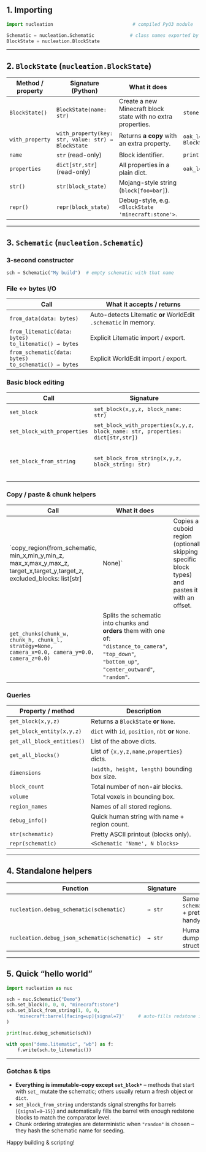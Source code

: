 ## 1. Importing

```python
import nucleation                             # compiled PyO3 module

Schematic = nucleation.Schematic             # class names exported by #[pyclass(name = …)]
BlockState = nucleation.BlockState
```

---

## 2. `BlockState`   (`nucleation.BlockState`)

| Method / property | Signature (Python)                                 | What it does                                                 | Mini-example                                                      |
| ----------------- | -------------------------------------------------- | ------------------------------------------------------------ | ----------------------------------------------------------------- |
| `BlockState()`    | `BlockState(name: str)`                            | Create a new Minecraft block state with no extra properties. | `stone = BlockState("minecraft:stone")`                           |
| `with_property`   | `with_property(key: str, value: str) → BlockState` | Returns **a copy** with an extra property.                   | `oak_log = BlockState("minecraft:log").with_property("axis","y")` |
| `name`            | `str` (read-only)                                  | Block identifier.                                            | `print(stone.name)  # "minecraft:stone"`                          |
| `properties`      | `dict[str,str]` (read-only)                        | All properties in a plain dict.                              | `oak_log.properties → {"axis": "y"}`                              |
| `str()`           | `str(block_state)`                                 | Mojang-style string (`block[foo=bar]`).                      |                                                                   |
| `repr()`          | `repr(block_state)`                                | Debug-style, e.g. `<BlockState 'minecraft:stone'>`.          |                                                                   |

---

## 3. `Schematic`   (`nucleation.Schematic`)

### 3-second constructor

```python
sch = Schematic("My build")  # empty schematic with that name
```

### File ↔ bytes I/O

| Call                                                      | What it accepts / returns                                       |
| --------------------------------------------------------- | --------------------------------------------------------------- |
| `from_data(data: bytes)`                                  | Auto-detects Litematic **or** WorldEdit `.schematic` in memory. |
| `from_litematic(data: bytes)`<br>`to_litematic() → bytes` | Explicit Litematic import / export.                             |
| `from_schematic(data: bytes)`<br>`to_schematic() → bytes` | Explicit WorldEdit import / export.                             |

### Basic block editing

| Call                        | Signature                                                                      | Notes                                                                                                                                    |
| --------------------------- | ------------------------------------------------------------------------------ | ---------------------------------------------------------------------------------------------------------------------------------------- |
| `set_block`                 | `set_block(x,y,z, block_name: str)`                                            | Quickly place a block without properties/NBT.                                                                                            |
| `set_block_with_properties` | `set_block_with_properties(x,y,z, block_name: str, properties: dict[str,str])` | Pass a plain dict of properties.                                                                                                         |
| `set_block_from_string`     | `set_block_from_string(x,y,z, block_string: str)`                              | Accepts a **full** string like `minecraft:barrel[facing=up]{signal=13}`; also auto-creates a matching block entity when NBT is supplied. |

### Copy / paste & chunk helpers

| Call                                                                                                                                    | What it does                                                                                                                                              |                                                                                                 |
| --------------------------------------------------------------------------------------------------------------------------------------- | --------------------------------------------------------------------------------------------------------------------------------------------------------- | ----------------------------------------------------------------------------------------------- |
| \`copy\_region(from\_schematic, min\_x,min\_y,min\_z, max\_x,max\_y,max\_z, target\_x,target\_y,target\_z, excluded\_blocks: list\[str] | None)\`                                                                                                                                                   | Copies a cuboid region (optionally skipping specific block types) and pastes it with an offset. |
| `get_chunks(chunk_w, chunk_h, chunk_l, strategy=None, camera_x=0.0, camera_y=0.0, camera_z=0.0)`                                        | Splits the schematic into chunks and **orders** them with one of:<br>`"distance_to_camera"`, `"top_down"`, `"bottom_up"`, `"center_outward"`, `"random"`. |                                                                                                 |

### Queries

| Property / method          | Description                                        |
| -------------------------- | -------------------------------------------------- |
| `get_block(x,y,z)`         | Returns a `BlockState` **or** `None`.              |
| `get_block_entity(x,y,z)`  | `dict` with `id`, `position`, `nbt` **or** `None`. |
| `get_all_block_entities()` | List of the above dicts.                           |
| `get_all_blocks()`         | List of `{x,y,z,name,properties}` dicts.           |
| `dimensions`               | `(width, height, length)` bounding box size.       |
| `block_count`              | Total number of non-air blocks.                    |
| `volume`                   | Total voxels in bounding box.                      |
| `region_names`             | Names of all stored regions.                       |
| `debug_info()`             | Quick human string with name + region count.       |
| `str(schematic)`           | Pretty ASCII printout (blocks only).               |
| `repr(schematic)`          | `<Schematic 'Name', N blocks>`                     |

---

## 4. Standalone helpers

| Function                                     | Signature | Use-case                                                                         |
| -------------------------------------------- | --------- | -------------------------------------------------------------------------------- |
| `nucleation.debug_schematic(schematic)`      | `→ str`   | Same output as `schematic.debug_info()` + pretty ASCII map; handy for `print()`. |
| `nucleation.debug_json_schematic(schematic)` | `→ str`   | Human-readable JSON dump of the entire structure.                                |

---

## 5. Quick “hello world”

```python
import nucleation as nuc

sch = nuc.Schematic("Demo")
sch.set_block(0, 0, 0, "minecraft:stone")
sch.set_block_from_string(1, 0, 0,
    'minecraft:barrel[facing=up]{signal=7}'     # auto-fills redstone items!
)

print(nuc.debug_schematic(sch))

with open("demo.litematic", "wb") as f:
    f.write(sch.to_litematic())
```

---

### Gotchas & tips

* **Everything is immutable-copy except `set_block*`** – methods that start with `set_` mutate the schematic; others usually return a fresh object or `dict`.
* `set_block_from_string` understands signal strengths for barrels (`{signal=0–15}`) and automatically fills the barrel with enough redstone blocks to match the comparator level.
* Chunk ordering strategies are deterministic when `"random"` is chosen – they hash the schematic name for seeding.

Happy building & scripting!
